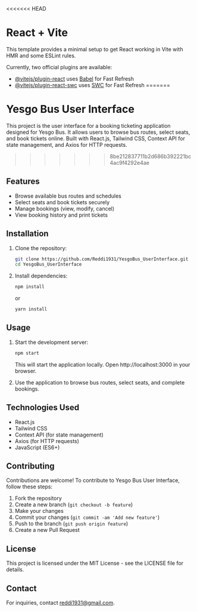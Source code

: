 <<<<<<< HEAD
# React + Vite

This template provides a minimal setup to get React working in Vite with HMR and some ESLint rules.

Currently, two official plugins are available:

- [@vitejs/plugin-react](https://github.com/vitejs/vite-plugin-react/blob/main/packages/plugin-react/README.md) uses [Babel](https://babeljs.io/) for Fast Refresh
- [@vitejs/plugin-react-swc](https://github.com/vitejs/vite-plugin-react-swc) uses [SWC](https://swc.rs/) for Fast Refresh
=======

# Yesgo Bus User Interface

This project is the user interface for a booking ticketing application designed for Yesgo Bus. It allows users to browse bus routes, select seats, and book tickets online. Built with React.js, Tailwind CSS, Context API for state management, and Axios for HTTP requests.
>>>>>>> 8be212837711b2d686b392221bc4ac9f4292e4ae

## Features

- Browse available bus routes and schedules
- Select seats and book tickets securely
- Manage bookings (view, modify, cancel)
- View booking history and print tickets

## Installation

1. Clone the repository:
   ```bash
   git clone https://github.com/Reddi1931/YesgoBus_UserInterface.git
   cd YesgoBus_UserInterface
   ```

2. Install dependencies:
   ```bash
   npm install
   ```
   or
   ```bash
   yarn install
   ```
## Usage

1. Start the development server:
   ```bash
   npm start
   ```
   This will start the application locally. Open http://localhost:3000 in your browser.

2. Use the application to browse bus routes, select seats, and complete bookings.

## Technologies Used

- React.js
- Tailwind CSS
- Context API (for state management)
- Axios (for HTTP requests)
- JavaScript (ES6+)

## Contributing

Contributions are welcome! To contribute to Yesgo Bus User Interface, follow these steps:

1. Fork the repository
2. Create a new branch (`git checkout -b feature`)
3. Make your changes
4. Commit your changes (`git commit -am 'Add new feature'`)
5. Push to the branch (`git push origin feature`)
6. Create a new Pull Request

## License

This project is licensed under the MIT License - see the LICENSE file for details.

## Contact

For inquiries, contact reddi1931@gmail.com.

